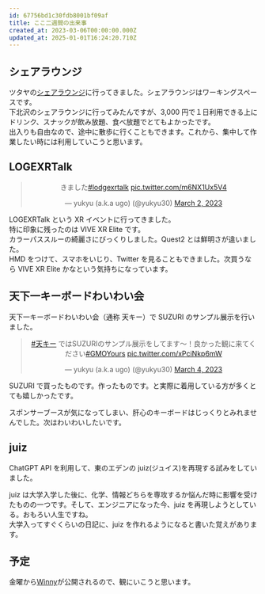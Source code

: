 ```yaml
---
id: 67756bd1c30fdb8001bf09af
title: ここ二週間の出来事
created_at: 2023-03-06T00:00:00.000Z
updated_at: 2025-01-01T16:24:20.710Z
---
```


<h2>シェアラウンジ</h2>
<p>ツタヤの<a href="https://tsutaya.tsite.jp/store/lounge/">シェアラウンジ</a>に行ってきました。シェアラウンジはワーキングスペースです。<br>
下北沢のシェアラウンジに行ってみたんですが、3,000 円で１日利用できる上にドリンク、スナックが飲み放題、食べ放題でとてもよかったです。<br>
出入りも自由なので、途中に散歩に行くこともできます。これから、集中して作業したい時には利用していこうと思います。</p>
<h2>LOGEXRTalk</h2>
<blockquote class="twitter-tweet" data-dnt="true" align="center"><p lang="ja" dir="ltr">きました<a href="https://twitter.com/hashtag/lodgexrtalk?src=hash&amp;ref_src=twsrc%5Etfw">#lodgexrtalk</a> <a href="https://t.co/m6NX1Ux5V4">pic.twitter.com/m6NX1Ux5V4</a></p>&mdash; yukyu (a.k.a ugo) (@yukyu30) <a href="https://twitter.com/yukyu30/status/1631233336843833345?ref_src=twsrc%5Etfw">March 2, 2023</a></blockquote>
<script async src="https://platform.twitter.com/widgets.js" charset="utf-8"></script>
<p>LOGEXRTalk という XR イベントに行ってきました。<br>
特に印象に残ったのは VIVE XR Elite です。<br>
カラーパススルーの綺麗さにびっくりしました。Quest2 とは鮮明さが違いました。<br>
HMD をつけて、スマホをいじり、Twitter を見ることもできました。次買うなら VIVE XR Elite かなという気持ちになっています。</p>
<h2>天下一キーボードわいわい会</h2>
<p>天下一キーボードわいわい会（通称 天キー）で SUZURI のサンプル展示を行いました。</p>
<blockquote class="twitter-tweet" data-dnt="true" align="center"><p lang="ja" dir="ltr"><a href="https://twitter.com/hashtag/%E5%A4%A9%E3%82%AD%E3%83%BC?src=hash&amp;ref_src=twsrc%5Etfw">#天キー</a>  ではSUZURIのサンプル展示をしてます〜！良かった観に来てください<a href="https://twitter.com/hashtag/GMOYours?src=hash&amp;ref_src=twsrc%5Etfw">#GMOYours</a> <a href="https://t.co/xPciNkp6mW">pic.twitter.com/xPciNkp6mW</a></p>&mdash; yukyu (a.k.a ugo) (@yukyu30) <a href="https://twitter.com/yukyu30/status/1631886062749630468?ref_src=twsrc%5Etfw">March 4, 2023</a></blockquote>
<script async src="https://platform.twitter.com/widgets.js" charset="utf-8"></script>
<p>SUZURI で買ったものです。作ったものです。と実際に着用している方が多くとても嬉しかったです。</p>
<p>スポンサーブースが気になってしまい、肝心のキーボードはじっくりとみれませんでした。次はわいわいしたいです。</p>
<h2>juiz</h2>
<p>ChatGPT API を利用して、東のエデンの juiz(ジュイス)を再現する試みをしていました。</p>
<p>juiz は大学入学した後に、化学、情報どちらを専攻するか悩んだ時に影響を受けたものの一つです。そして、エンジニアになった今、juiz を再現しようとしている。おもろい人生ですね。<br>
大学入ってすぐくらいの日記に、juiz を作れるようになると書いた覚えがあります。</p>
<h2>予定</h2>
<p>金曜から<a href="https://winny-movie.com/">Winny</a>が公開されるので、観にいこうと思います。</p>
